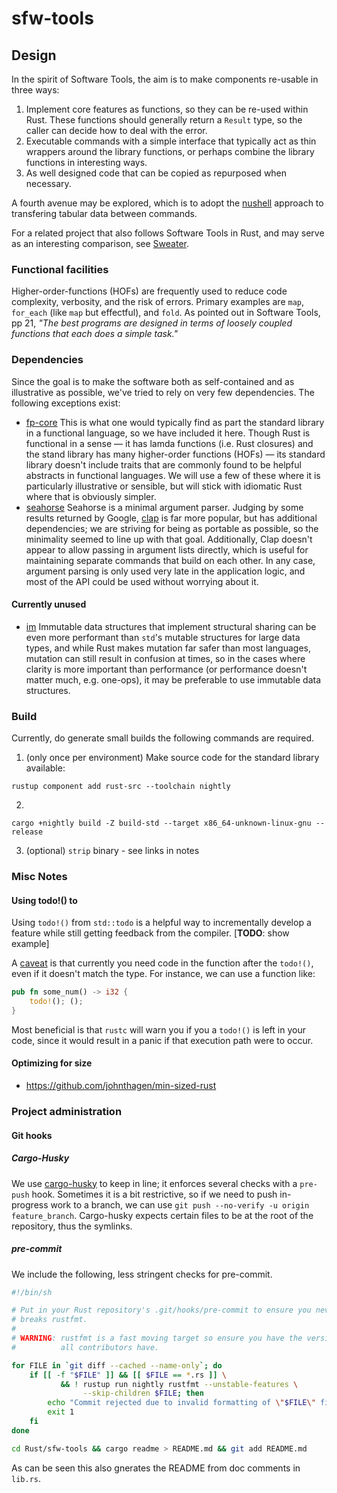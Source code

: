 # sfw-tools

## Design

In the spirit of Software Tools, the aim is to make components re-usable
in three ways:

 1. Implement core features as functions, so they can be re-used within Rust.
    These functions should generally return a `Result` type, so the caller
    can decide how to deal with the error.
 2. Executable commands with a simple interface that typically act as thin
    wrappers around the library functions, or perhaps combine the library
    functions in interesting ways.
 3. As well designed code that can be copied as repurposed when necessary.

A fourth avenue may be explored, which is to adopt the
[nushell](https://github.com/rjbs/Sweater) approach to transfering
tabular data between commands.

For a related project that also follows Software Tools in Rust, and
may serve as an interesting comparison, see
[Sweater](https://github.com/rjbs/Sweater).

### Functional facilities

Higher-order-functions (HOFs) are frequently used to reduce code
complexity, verbosity, and the risk of errors. Primary examples are
`map`, `for_each` (like `map` but effectful), and `fold`. As pointed
out in Software Tools, pp 21, *"The best programs are designed in
terms of loosely coupled functions that each does a simple task."*

### Dependencies

Since the goal is to make the software both as self-contained and
as illustrative as possible, we've tried to rely on very few dependencies.
The following exceptions exist:

- [fp-core](https://docs.rs/fp-core)
  This is what one would typically find as part the standard library
  in a functional language, so we have included it here. Though Rust is functional
  in a sense — it has lamda functions (i.e. Rust closures) and the stand library
  has many higher-order functions (HOFs) — its standard library doesn't include
  traits that are commonly found to be helpful abstracts in functional languages.
  We will use a few of these where it is particularly illustrative or sensible,
  but will stick with idiomatic Rust where that is obviously simpler.
- [seahorse](https://docs.rs/seahorse)
  Seahorse is a minimal argument parser. Judging by some results
  returned by Google, [clap](https://clap.rs) is far more popular, but
  has additional dependencies; we are striving for being as portable
  as possible, so the minimality seemed to line up with that
  goal. Additionally, Clap doesn't appear to allow passing in argument
  lists directly, which is useful for maintaining separate commands
  that build on each other. In any case, argument parsing is only used
  very late in the application logic, and most of the API could be used
  without worrying about it.

#### Currently unused

- [im](https://docs.rs/im)
  Immutable data structures that implement structural sharing can be
  even more performant than `std`'s mutable structures for large
  data types, and while Rust makes mutation far safer than most languages,
  mutation can still result in confusion at times, so in the cases where
  clarity is more important than performance (or performance doesn't
  matter much, e.g. one-ops), it may be preferable to use immutable data
  structures.


### Build

Currently, do generate small builds the following commands
are required.

1. (only once per environment) Make source code for the standard library available:

```plain
rustup component add rust-src --toolchain nightly
```

2.

```plain
cargo +nightly build -Z build-std --target x86_64-unknown-linux-gnu --release
```

3. (optional) `strip` binary - see links in notes

### Misc Notes

#### Using todo!() to

Using `todo!()` from `std::todo` is a helpful way to incrementally
develop a feature while still getting feedback from the
compiler. [**TODO**: show example]

A [caveat](https://github.com/rust-lang/rfcs/issues/3045) is that
currently you need code in the function after the `todo!()`, even
if it doesn't match the type. For instance, we can use a function
like:

```rust
pub fn some_num() -> i32 {
    todo!(); ();
}
```

Most beneficial is that `rustc` will warn you if you a `todo!()` is
left in your code, since it would result in a panic if that execution
path were to occur.


#### Optimizing for size

* https://github.com/johnthagen/min-sized-rust

### Project administration

#### Git hooks

##### Cargo-Husky

We use [cargo-husky](https://github.com/rhysd/cargo-husky) to keep in
line; it enforces several checks with a `pre-push` hook. Sometimes it
is a bit restrictive, so if we need to push
in-progress work to a branch, we can use
`git push --no-verify -u origin feature_branch`.
Cargo-husky expects certain files to be at the root of the repository,
thus the symlinks.

##### pre-commit

We include the following, less stringent checks for pre-commit.

```bash
#!/bin/sh

# Put in your Rust repository's .git/hooks/pre-commit to ensure you never
# breaks rustfmt.
#
# WARNING: rustfmt is a fast moving target so ensure you have the version that
#          all contributors have.

for FILE in `git diff --cached --name-only`; do
    if [[ -f "$FILE" ]] && [[ $FILE == *.rs ]] \
           && ! rustup run nightly rustfmt --unstable-features \
                --skip-children $FILE; then
        echo "Commit rejected due to invalid formatting of \"$FILE\" file."
        exit 1
    fi
done

cd Rust/sfw-tools && cargo readme > README.md && git add README.md
```
As can be seen this also gnerates the README from doc comments in `lib.rs`.

